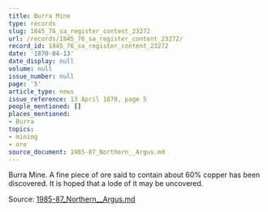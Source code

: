 ```yaml
---
title: Burra Mine
type: records
slug: 1845_76_sa_register_content_23272
url: /records/1845_76_sa_register_content_23272/
record_id: 1845_76_sa_register_content_23272
date: '1870-04-13'
date_display: null
volume: null
issue_number: null
page: '5'
article_type: news
issue_reference: 13 April 1870, page 5
people_mentioned: []
places_mentioned:
- Burra
topics:
- mining
- ore
source_document: 1985-87_Northern__Argus.md
---
```


Burra Mine.  A fine piece of ore said to contain about 60% copper has been discovered.  It is hoped that a lode of it may be uncovered.

Source: [1985-87_Northern__Argus.md](/downloads/markdown/1985-87_Northern__Argus.md)

